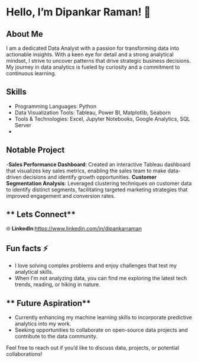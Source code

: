 # **Hello, I’m Dipankar Raman! 👋**
 
## **About Me**
 
 I am a dedicated Data Analyst with a passion for transforming data into actionable insights. With a keen eye for detail and a strong analytical mindset, I strive to uncover patterns that drive strategic business 
 decisions. My journey in data analytics is fueled by curiosity and a commitment to continuous learning.
 
## **Skills**
- Programming Languages: Python
-  Data Visualization Tools: Tableau, Power BI, Matplotlib, Seaborn
- Tools & Technologies: Excel, Jupyter Notebooks, Google Analytics, SQL Server
- 
## **Notable Project**
-**Sales Performance Dashboard**: Created an interactive Tableau dashboard that visualizes key sales metrics, enabling the sales team to make data-driven decisions and identify growth opportunities.
**Customer Segmentation Analysis**: Leveraged clustering techniques on customer data to identify distinct segments, facilitating targeted marketing strategies that improved engagement and conversion rates.

## ** Lets Connect**
🌐 **LinkedIn**:https://www.linkedin.com/in/dipankarraman

## **Fun facts ⚡**
- I love solving complex problems and enjoy challenges that test my analytical skills.
- When I'm not analyzing data, you can find me exploring the latest tech trends, reading, or hiking in nature.

## ** Future Aspiration**
- Currently enhancing my machine learning skills to incorporate predictive analytics into my work.
- Seeking opportunities to collaborate on open-source data projects and contribute to the data community.

Feel free to reach out if you’d like to discuss data, projects, or potential collaborations!
<!---
DipankarRaman/DipankarRaman is a ✨ special ✨ repository because its `README.md` (this file) appears on your GitHub profile.
You can click the Preview link to take a look at your changes.
--->
